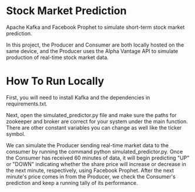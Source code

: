 # Stock Market Prediction
Apache Kafka and Facebook Prophet to simulate short-term stock market prediction.

In this project, the Producer and Consumer are both locally hosted on the same device, and the Producer uses the Alpha Vantage API to simulate production of real-time stock market data.

# How To Run Locally

First, you will need to install Kafka and the dependencies in requirements.txt.

Next, open the simulated_predictor.py file and make sure the paths for zookeeper and broker are correct for your system under the main function. There are other constant variables you can change as well like the ticker symbol.

We can simulate the Producer sending real-time market data to the consumer by running the command python simulated_predictor.py. Once the Consumer has received 60 minutes of data, it will begin predicting "UP" or "DOWN" indicating whether the share price will increase or decrease in the next minute, respectively, using Facebook Prophet. After the next minute's price comes in from the Producer, we check the Consumer's prediction and keep a running tally of its performance.
